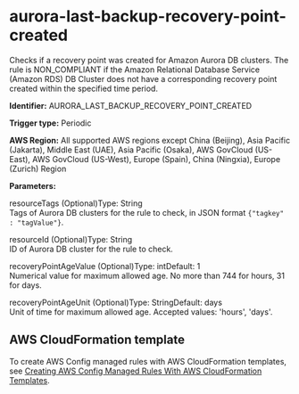 # aurora\-last\-backup\-recovery\-point\-created<a name="aurora-last-backup-recovery-point-created"></a>

Checks if a recovery point was created for Amazon Aurora DB clusters\. The rule is NON\_COMPLIANT if the Amazon Relational Database Service \(Amazon RDS\) DB Cluster does not have a corresponding recovery point created within the specified time period\. 

**Identifier:** AURORA\_LAST\_BACKUP\_RECOVERY\_POINT\_CREATED

**Trigger type:** Periodic

**AWS Region:** All supported AWS regions except China \(Beijing\), Asia Pacific \(Jakarta\), Middle East \(UAE\), Asia Pacific \(Osaka\), AWS GovCloud \(US\-East\), AWS GovCloud \(US\-West\), Europe \(Spain\), China \(Ningxia\), Europe \(Zurich\) Region

**Parameters:**

resourceTags \(Optional\)Type: String  
Tags of Aurora DB clusters for the rule to check, in JSON format `{"tagkey" : "tagValue"}`\.

resourceId \(Optional\)Type: String  
ID of Aurora DB cluster for the rule to check\.

recoveryPointAgeValue \(Optional\)Type: intDefault: 1  
Numerical value for maximum allowed age\. No more than 744 for hours, 31 for days\.

recoveryPointAgeUnit \(Optional\)Type: StringDefault: days  
Unit of time for maximum allowed age\. Accepted values: 'hours', 'days'\.

## AWS CloudFormation template<a name="w2aac12c31c27b9c31c15"></a>

To create AWS Config managed rules with AWS CloudFormation templates, see [Creating AWS Config Managed Rules With AWS CloudFormation Templates](aws-config-managed-rules-cloudformation-templates.md)\.